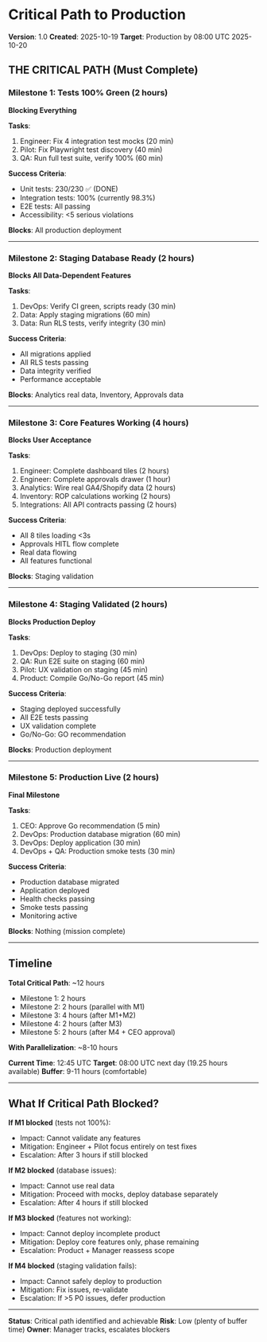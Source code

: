 # Critical Path to Production

**Version**: 1.0
**Created**: 2025-10-19
**Target**: Production by 08:00 UTC 2025-10-20

## THE CRITICAL PATH (Must Complete)

### Milestone 1: Tests 100% Green (2 hours)
**Blocking Everything**

**Tasks**:
1. Engineer: Fix 4 integration test mocks (20 min)
2. Pilot: Fix Playwright test discovery (40 min)
3. QA: Run full test suite, verify 100% (60 min)

**Success Criteria**:
- Unit tests: 230/230 ✅ (DONE)
- Integration tests: 100% (currently 98.3%)
- E2E tests: All passing
- Accessibility: <5 serious violations

**Blocks**: All production deployment

---

### Milestone 2: Staging Database Ready (2 hours)
**Blocks All Data-Dependent Features**

**Tasks**:
1. DevOps: Verify CI green, scripts ready (30 min)
2. Data: Apply staging migrations (60 min)
3. Data: Run RLS tests, verify integrity (30 min)

**Success Criteria**:
- All migrations applied
- All RLS tests passing
- Data integrity verified
- Performance acceptable

**Blocks**: Analytics real data, Inventory, Approvals data

---

### Milestone 3: Core Features Working (4 hours)
**Blocks User Acceptance**

**Tasks**:
1. Engineer: Complete dashboard tiles (2 hours)
2. Engineer: Complete approvals drawer (1 hour)
3. Analytics: Wire real GA4/Shopify data (2 hours)
4. Inventory: ROP calculations working (2 hours)
5. Integrations: All API contracts passing (2 hours)

**Success Criteria**:
- All 8 tiles loading <3s
- Approvals HITL flow complete
- Real data flowing
- All features functional

**Blocks**: Staging validation

---

### Milestone 4: Staging Validated (2 hours)
**Blocks Production Deploy**

**Tasks**:
1. DevOps: Deploy to staging (30 min)
2. QA: Run E2E suite on staging (60 min)
3. Pilot: UX validation on staging (45 min)
4. Product: Compile Go/No-Go report (45 min)

**Success Criteria**:
- Staging deployed successfully
- All E2E tests passing
- UX validation complete
- Go/No-Go: GO recommendation

**Blocks**: Production deployment

---

### Milestone 5: Production Live (2 hours)
**Final Milestone**

**Tasks**:
1. CEO: Approve Go recommendation (5 min)
2. DevOps: Production database migration (60 min)
3. DevOps: Deploy application (30 min)
4. DevOps + QA: Production smoke tests (30 min)

**Success Criteria**:
- Production database migrated
- Application deployed
- Health checks passing
- Smoke tests passing
- Monitoring active

**Blocks**: Nothing (mission complete)

---

## Timeline

**Total Critical Path**: ~12 hours
- Milestone 1: 2 hours
- Milestone 2: 2 hours (parallel with M1)
- Milestone 3: 4 hours (after M1+M2)
- Milestone 4: 2 hours (after M3)
- Milestone 5: 2 hours (after M4 + CEO approval)

**With Parallelization**: ~8-10 hours

**Current Time**: 12:45 UTC
**Target**: 08:00 UTC next day (19.25 hours available)
**Buffer**: 9-11 hours (comfortable)

---

## What If Critical Path Blocked?

**If M1 blocked** (tests not 100%):
- Impact: Cannot validate any features
- Mitigation: Engineer + Pilot focus entirely on test fixes
- Escalation: After 3 hours if still blocked

**If M2 blocked** (database issues):
- Impact: Cannot use real data
- Mitigation: Proceed with mocks, deploy database separately
- Escalation: After 4 hours if still blocked

**If M3 blocked** (features not working):
- Impact: Cannot deploy incomplete product
- Mitigation: Deploy core features only, phase remaining
- Escalation: Product + Manager reassess scope

**If M4 blocked** (staging validation fails):
- Impact: Cannot safely deploy to production
- Mitigation: Fix issues, re-validate
- Escalation: If >5 P0 issues, defer production

---

**Status**: Critical path identified and achievable
**Risk**: Low (plenty of buffer time)
**Owner**: Manager tracks, escalates blockers

